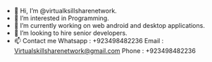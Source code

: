 - 👋 Hi, I’m @virtualksillsharenetwork.
- 👀 I’m interested in Programming.
- 🌱 I’m currently working on web android and desktop applications.
- 💞️ I’m looking to hire senior developers.
- 📫 Contact me 
                Whatsapp : +923498482236
                Email : Virtualskillsharenetwork@gmail.com
                Phone : +923498482236

<!---
virtualksillsharenetwork/virtualksillsharenetwork is a ✨ special ✨ repository because its `README.md` (this file) appears on your GitHub profile.
You can click the Preview link to take a look at your changes.
--->
